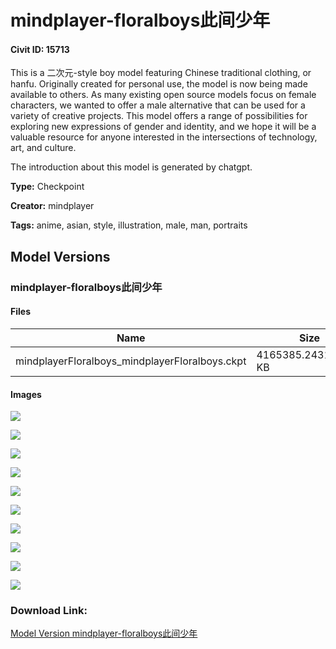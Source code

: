 # mindplayer-floralboys此间少年

#### Civit ID: 15713

<p>This is a 二次元-style boy model featuring Chinese traditional clothing, or hanfu. Originally created for personal use, the model is now being made available to others. As many existing open source models focus on female characters, we wanted to offer a male alternative that can be used for a variety of creative projects. This model offers a range of possibilities for exploring new expressions of gender and identity, and we hope it will be a valuable resource for anyone interested in the intersections of technology, art, and culture.</p><p>The introduction about this model is generated by chatgpt.</p>

**Type:** Checkpoint

**Creator:** mindplayer

**Tags:** anime, asian, style, illustration, male, man, portraits

## Model Versions

### mindplayer-floralboys此间少年

<p></p>

#### Files

| Name | Size | Type | Format | Download Url | AutoV1 | AutoV2 | SHA256 | CRC32 | BLAKE3 |
| --- | --- | --- | --- | --- | --- | --- | --- | --- | --- |
| mindplayerFloralboys_mindplayerFloralboys.ckpt | 4165385.243164062 KB | Model | PickleTensor | https://civitai.com/api/download/models/18541 | F3601EAC | 95FBA5DABB | 95FBA5DABB2361170E110EB7C32A38E5F27BD01080317F9620A845105A26893B | AA5AEC56 | 1F5E83D0E5E5A6E9A290E4163C6997CDA5F20A587893B6D8DF3E016D77D29101 |

#### Images

<p><img src="https://image.civitai.com/xG1nkqKTMzGDvpLrqFT7WA/70cd08e0-c0cc-4c95-15c7-5e12cf31be00/width=450/192229.jpeg" /></p>

<p><img src="https://image.civitai.com/xG1nkqKTMzGDvpLrqFT7WA/409457ed-9d85-498a-354d-6832426c9000/width=450/195946.jpeg" /></p>

<p><img src="https://image.civitai.com/xG1nkqKTMzGDvpLrqFT7WA/f23144e8-c81c-41d5-3322-40287986b200/width=450/192242.jpeg" /></p>

<p><img src="https://image.civitai.com/xG1nkqKTMzGDvpLrqFT7WA/29615768-5ef1-4e13-b3d6-90e0766ccc00/width=450/192243.jpeg" /></p>

<p><img src="https://image.civitai.com/xG1nkqKTMzGDvpLrqFT7WA/d611c789-e67e-41f2-8d88-4a2a0c220f00/width=450/192241.jpeg" /></p>

<p><img src="https://image.civitai.com/xG1nkqKTMzGDvpLrqFT7WA/fe99e4f5-73ef-4627-7b73-ea200cd16d00/width=450/192240.jpeg" /></p>

<p><img src="https://image.civitai.com/xG1nkqKTMzGDvpLrqFT7WA/1a513706-da26-4537-7c2d-be08516f7400/width=450/192239.jpeg" /></p>

<p><img src="https://image.civitai.com/xG1nkqKTMzGDvpLrqFT7WA/f2367de0-032f-4cf2-e07c-99c2722de800/width=450/192238.jpeg" /></p>

<p><img src="https://image.civitai.com/xG1nkqKTMzGDvpLrqFT7WA/4b63838c-1444-4a36-6d4f-234274fb5700/width=450/192237.jpeg" /></p>

<p><img src="https://image.civitai.com/xG1nkqKTMzGDvpLrqFT7WA/c746e3ef-8665-40a8-d286-71aedf5c3600/width=450/192236.jpeg" /></p>

### Download Link:

[Model Version mindplayer-floralboys此间少年](https://civitai.com/api/download/models/18541)

